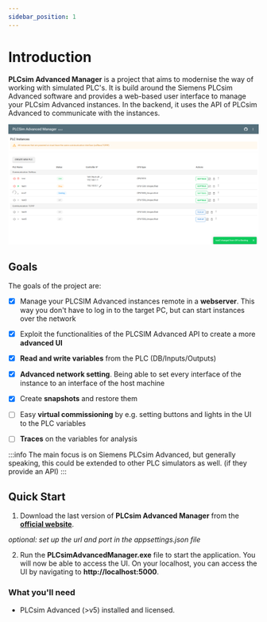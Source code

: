 ```yaml
---
sidebar_position: 1
---
```


# Introduction

**PLCsim Advanced Manager** is a project that aims to modernise the way of working with simulated PLC's.
It is build around the Siemens PLCsim Advanced software and provides a web-based user interface to manage your PLCsim
Advanced instances.
In the backend, it uses the API of PLCsim Advanced to communicate with the instances.

![Overview.png](..%2F..%2Fimg%2FOverview.png)


## Goals
The goals of the project are:

- [x] Manage your PLCSIM Advanced instances remote in a **webserver**. This way you don't have to log in to the target
  PC, but can start
  instances over the network
- [x] Exploit the functionalities of the PLCSIM Advanced API to create a more **advanced UI**
- [x] **Read and write variables** from the PLC (DB/Inputs/Outputs)
- [x] **Advanced network setting**. Being able to set every interface of the instance to an interface of the host
  machine
- [x] Create **snapshots** and restore them
- [ ] Easy **virtual commissioning** by e.g. setting buttons and lights in the UI to the PLC variables
- [ ] **Traces** on the variables for analysis


:::info
The main focus is on Siemens PLCsim Advanced, but generally speaking, this could be extended to other PLC simulators as
well. (if they provide an API)
:::

## Quick Start

1. Download the last version of **PLCsim Advanced Manager** from the **[official website](https://github.com/jasperdekeuk/PLCsim-Advanced-Manager/releases)**.

*optional: set up the url and port in the appsettings.json file*

2. Run the **PLCsimAdvancedManager.exe** file to start the application. You will now be able to access the UI. On your
localhost, you can access the UI by navigating to **http://localhost:5000**.

### What you'll need

- PLCsim Advanced (>v5) installed and licensed.


